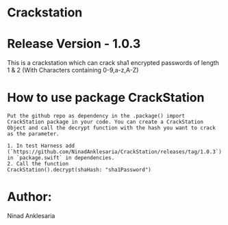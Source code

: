 # Crackstation
# Release Version - 1.0.3

This is a crackstation which can crack sha1 encrypted passwords of length 1 & 2 (With Characters containing 0-9,a-z,A-Z) 

# How to use package CrackStation 
    Put the github repo as dependency in the .package() import CrackStation package in your code. You can create a CrackStation Object and call the decrypt function with the hash you want to crack as the parameter.

    1. In test Harness add (`https://github.com/NinadAnklesaria/CrackStation/releases/tag/1.0.3`)  in `package.swift` in dependencies.
    2. Call the function 
    CrackStation().decrypt(shaHash: "sha1Password")
 
# Author:
Ninad Anklesaria   